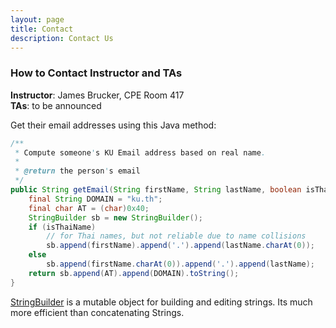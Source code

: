 ```yaml
---
layout: page
title: Contact
description: Contact Us
---
```


### How to Contact Instructor and TAs

**Instructor**:  James Brucker, CPE Room 417    
**TAs**: to be announced

Get their email addresses using this Java method:
```java
/**
 * Compute someone's KU Email address based on real name.
 *
 * @return the person's email
 */
public String getEmail(String firstName, String lastName, boolean isThaiName) {
    final String DOMAIN = "ku.th";
    final char AT = (char)0x40;
    StringBuilder sb = new StringBuilder();
    if (isThaiName) 
        // for Thai names, but not reliable due to name collisions
        sb.append(firstName).append('.').append(lastName.charAt(0)); 
    else 
        sb.append(firstName.charAt(0)).append('.').append(lastName); 
    return sb.append(AT).append(DOMAIN).toString();
}
```

[StringBuilder](https://docs.oracle.com/javase/7/docs/api/java/lang/StringBuilder.html) is a mutable object for building and editing strings. Its much more efficient than concatenating Strings.

